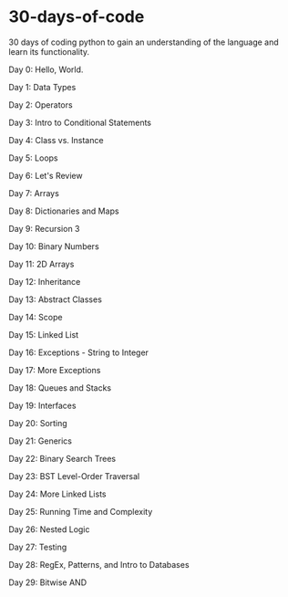 # 30-days-of-code

30 days of coding python to gain an understanding of the language and learn its functionality.

Day 0: Hello, World.

Day 1: Data Types

Day 2: Operators

Day 3: Intro to Conditional Statements

Day 4: Class vs. Instance

Day 5: Loops

Day 6: Let's Review

Day 7: Arrays

Day 8: Dictionaries and Maps

Day 9: Recursion 3

Day 10: Binary Numbers

Day 11: 2D Arrays

Day 12: Inheritance
 
Day 13: Abstract Classes
 
Day 14: Scope
 
Day 15: Linked List

Day 16: Exceptions - String to Integer

Day 17: More Exceptions

Day 18: Queues and Stacks

Day 19: Interfaces

Day 20: Sorting

Day 21: Generics
 
Day 22: Binary Search Trees
 
Day 23: BST Level-Order Traversal
 
Day 24: More Linked Lists
 
Day 25: Running Time and Complexity
 
Day 26: Nested Logic
 
Day 27: Testing
 
Day 28: RegEx, Patterns, and Intro to Databases
 
Day 29: Bitwise AND
 
